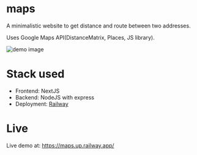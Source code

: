 # maps

A minimalistic website to get distance and route between two addresses.

Uses Google Maps API(DistanceMatrix, Places, JS library).

![demo image](https://user-images.githubusercontent.com/54525741/193444280-8561f9e8-a2ea-4c75-811d-8a860e13f647.png)

# Stack used

- Frontend: NextJS
- Backend: NodeJS with express
- Deployment: [Railway](https://railway.app/)

# Live

Live demo at: https://maps.up.railway.app/
